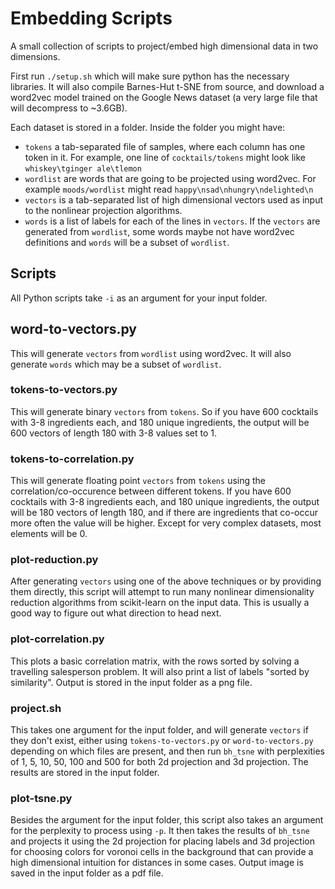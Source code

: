 # Embedding Scripts

A small collection of scripts to project/embed high dimensional data in two dimensions.

First run `./setup.sh` which will make sure python has the necessary libraries. It will also compile Barnes-Hut t-SNE from source, and download a word2vec model trained on the Google News dataset (a very large file that will decompress to ~3.6GB).

Each dataset is stored in a folder. Inside the folder you might have:

- `tokens` a tab-separated file of samples, where each column has one token in it. For example, one line of `cocktails/tokens` might look like `whiskey\tginger ale\tlemon`
- `wordlist` are words that are going to be projected using word2vec. For example `moods/wordlist` might read `happy\nsad\nhungry\ndelighted\n`
- `vectors` is a tab-separated list of high dimensional vectors used as input to the nonlinear projection algorithms.
- `words` is a list of labels for each of the lines in `vectors`. If the `vectors` are generated from `wordlist`, some words maybe not have word2vec definitions and `words` will be a subset of `wordlist`.

## Scripts

All Python scripts take `-i` as an argument for your input folder.


## word-to-vectors.py

This will generate `vectors` from `wordlist` using word2vec. It will also generate `words` which may be a subset of `wordlist`.

### tokens-to-vectors.py

This will generate binary `vectors` from `tokens`. So if you have 600 cocktails with 3-8 ingredients each, and 180 unique ingredients, the output will be 600 vectors of length 180 with 3-8 values set to 1.

### tokens-to-correlation.py

This will generate floating point `vectors` from `tokens` using the correlation/co-occurence between different tokens. If you have 600 cocktails with 3-8 ingredients each, and 180 unique ingredients, the output will be 180 vectors of length 180, and if there are ingredients that co-occur more often the value will be higher. Except for very complex datasets, most elements will be 0.

### plot-reduction.py

After generating `vectors` using one of the above techniques or by providing them directly, this script will attempt to run many nonlinear dimensionality reduction algorithms from scikit-learn on the input data. This is usually a good way to figure out what direction to head next.

### plot-correlation.py

This plots a basic correlation matrix, with the rows sorted by solving a travelling salesperson problem. It will also print a list of labels "sorted by similarity". Output is stored in the input folder as a png file.

### project.sh

This takes one argument for the input folder, and will generate `vectors` if they don't exist, either using `tokens-to-vectors.py` or `word-to-vectors.py` depending on which files are present, and then run `bh_tsne` with perplexities of 1, 5, 10, 50, 100 and 500 for both 2d projection and 3d projection. The results are stored in the input folder.

### plot-tsne.py

Besides the argument for the input folder, this script also takes an argument for the perplexity to process using `-p`. It then takes the results of `bh_tsne` and projects it using the 2d projection for placing labels and 3d projection for choosing colors for voronoi cells in the background that can provide a high dimensional intuition for distances in some cases. Output image is saved in the input folder as a pdf file.